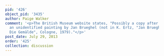 ```yaml
---
pid: '426'
object_pid: '3435'
author: Paige Walker
comment: '<p>The British Museum website states, "Possibly a copy after a detail from
  an unidentified painting by Jan Brueghel (not in K. Ertz, "Jan Brueghel der Ältere:
  Die Gemälde", Cologne, 1979)."</p>'
post_date: July 29, 2013
order: '425'
collection: discussion
---
```

